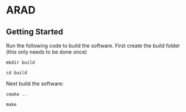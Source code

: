 # ARAD

## Getting Started
Run the following code to build the software. First create the build folder (this only needs to be done once)

    mkdir build

    cd build

Next build the software:

    cmake ..

    make

